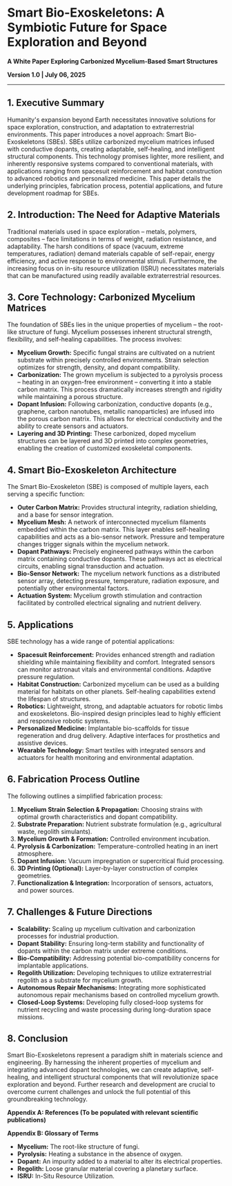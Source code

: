 # Smart Bio-Exoskeletons: A Symbiotic Future for Space Exploration and Beyond

**A White Paper Exploring Carbonized Mycelium-Based Smart Structures**

**Version 1.0 | July 06, 2025**

---

## 1. Executive Summary

Humanity's expansion beyond Earth necessitates innovative solutions for space exploration, construction, and adaptation to extraterrestrial environments. This paper introduces a novel approach: Smart Bio-Exoskeletons (SBEs). SBEs utilize carbonized mycelium matrices infused with conductive dopants, creating adaptable, self-healing, and intelligent structural components. This technology promises lighter, more resilient, and inherently responsive systems compared to conventional materials, with applications ranging from spacesuit reinforcement and habitat construction to advanced robotics and personalized medicine. This paper details the underlying principles, fabrication process, potential applications, and future development roadmap for SBEs.

## 2. Introduction: The Need for Adaptive Materials

Traditional materials used in space exploration – metals, polymers, composites – face limitations in terms of weight, radiation resistance, and adaptability.  The harsh conditions of space (vacuum, extreme temperatures, radiation) demand materials capable of self-repair, energy efficiency, and active response to environmental stimuli. Furthermore, the increasing focus on in-situ resource utilization (ISRU) necessitates materials that can be manufactured using readily available extraterrestrial resources.

## 3. Core Technology: Carbonized Mycelium Matrices

The foundation of SBEs lies in the unique properties of mycelium – the root-like structure of fungi.  Mycelium possesses inherent structural strength, flexibility, and self-healing capabilities. The process involves:

* **Mycelium Growth:** Specific fungal strains are cultivated on a nutrient substrate within precisely controlled environments.  Strain selection optimizes for strength, density, and dopant compatibility.
* **Carbonization:** The grown mycelium is subjected to a pyrolysis process – heating in an oxygen-free environment – converting it into a stable carbon matrix. This process dramatically increases strength and rigidity while maintaining a porous structure.
* **Dopant Infusion:**  Following carbonization, conductive dopants (e.g., graphene, carbon nanotubes, metallic nanoparticles) are infused into the porous carbon matrix.  This allows for electrical conductivity and the ability to create sensors and actuators.
* **Layering and 3D Printing:** These carbonized, doped mycelium structures can be layered and 3D printed into complex geometries, enabling the creation of customized exoskeletal components.

## 4. Smart Bio-Exoskeleton Architecture

The Smart Bio-Exoskeleton (SBE) is composed of multiple layers, each serving a specific function:

* **Outer Carbon Matrix:**  Provides structural integrity, radiation shielding, and a base for sensor integration.
* **Mycelium Mesh:**  A network of interconnected mycelium filaments embedded within the carbon matrix. This layer enables self-healing capabilities and acts as a bio-sensor network.  Pressure and temperature changes trigger signals within the mycelium network.
* **Dopant Pathways:**  Precisely engineered pathways within the carbon matrix containing conductive dopants. These pathways act as electrical circuits, enabling signal transduction and actuation.
* **Bio-Sensor Network:**  The mycelium network functions as a distributed sensor array, detecting pressure, temperature, radiation exposure, and potentially other environmental factors.
* **Actuation System:** Mycelium growth stimulation and contraction facilitated by controlled electrical signaling and nutrient delivery.

## 5. Applications

SBE technology has a wide range of potential applications:

* **Spacesuit Reinforcement:**  Provides enhanced strength and radiation shielding while maintaining flexibility and comfort. Integrated sensors can monitor astronaut vitals and environmental conditions. Adaptive pressure regulation.
* **Habitat Construction:** Carbonized mycelium can be used as a building material for habitats on other planets. Self-healing capabilities extend the lifespan of structures.
* **Robotics:**  Lightweight, strong, and adaptable actuators for robotic limbs and exoskeletons. Bio-inspired design principles lead to highly efficient and responsive robotic systems.
* **Personalized Medicine:**  Implantable bio-scaffolds for tissue regeneration and drug delivery.  Adaptive interfaces for prosthetics and assistive devices.
* **Wearable Technology:**  Smart textiles with integrated sensors and actuators for health monitoring and environmental adaptation.

## 6. Fabrication Process Outline

The following outlines a simplified fabrication process:

1. **Mycelium Strain Selection & Propagation:** Choosing strains with optimal growth characteristics and dopant compatibility.
2. **Substrate Preparation:** Nutrient substrate formulation (e.g., agricultural waste, regolith simulants).
3. **Mycelium Growth & Formation:** Controlled environment incubation.
4. **Pyrolysis & Carbonization:** Temperature-controlled heating in an inert atmosphere.
5. **Dopant Infusion:** Vacuum impregnation or supercritical fluid processing.
6. **3D Printing (Optional):** Layer-by-layer construction of complex geometries.
7. **Functionalization & Integration:** Incorporation of sensors, actuators, and power sources.

## 7. Challenges & Future Directions

* **Scalability:** Scaling up mycelium cultivation and carbonization processes for industrial production.
* **Dopant Stability:**  Ensuring long-term stability and functionality of dopants within the carbon matrix under extreme conditions.
* **Bio-Compatibility:**  Addressing potential bio-compatibility concerns for implantable applications.
* **Regolith Utilization:** Developing techniques to utilize extraterrestrial regolith as a substrate for mycelium growth.
* **Autonomous Repair Mechanisms:**  Integrating more sophisticated autonomous repair mechanisms based on controlled mycelium growth.
* **Closed-Loop Systems:**  Developing fully closed-loop systems for nutrient recycling and waste processing during long-duration space missions.

## 8. Conclusion

Smart Bio-Exoskeletons represent a paradigm shift in materials science and engineering. By harnessing the inherent properties of mycelium and integrating advanced dopant technologies, we can create adaptive, self-healing, and intelligent structural components that will revolutionize space exploration and beyond.  Further research and development are crucial to overcome current challenges and unlock the full potential of this groundbreaking technology.



**Appendix A: References (To be populated with relevant scientific publications)**

**Appendix B: Glossary of Terms**

* **Mycelium:** The root-like structure of fungi.
* **Pyrolysis:**  Heating a substance in the absence of oxygen.
* **Dopant:** An impurity added to a material to alter its electrical properties.
* **Regolith:** Loose granular material covering a planetary surface.
* **ISRU:** In-Situ Resource Utilization.
